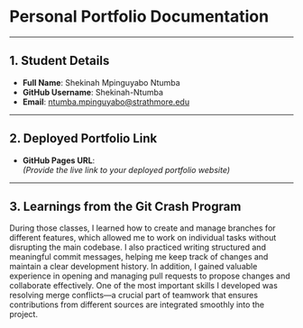 # Personal Portfolio Documentation

---

## 1. Student Details

- **Full Name**: Shekinah Mpinguyabo Ntumba  
- **GitHub Username**: Shekinah-Ntumba  
- **Email**: ntumba.mpinguyabo@strathmore.edu

---

## 2. Deployed Portfolio Link

- **GitHub Pages URL**:  
  *(Provide the live link to your deployed portfolio website)*

---

## 3. Learnings from the Git Crash Program

During those classes, I learned how to create and manage branches for different features, which allowed me to work on individual tasks without disrupting the main codebase. I also practiced writing structured and meaningful commit messages, helping me keep track of changes and maintain a clear development history. In addition, I gained valuable experience in opening and managing pull requests to propose changes and collaborate effectively. One of the most important skills I developed was resolving merge conflicts—a crucial part of teamwork that ensures contributions from different sources are integrated smoothly into the project.
